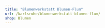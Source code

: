 ```yaml
---
title: "Blumenwerkstatt Blumen-Flum"
url: /karlsruhe/blumenwerkstatt-blumen-flum/
shop: Blumen
---
```

